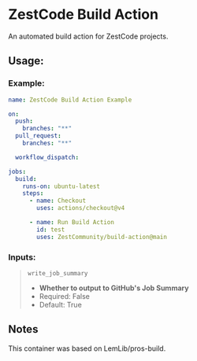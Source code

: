 # ZestCode Build Action
An automated build action for ZestCode projects.

## Usage:
### Example:
```yml
name: ZestCode Build Action Example

on:
  push:
    branches: "**"
  pull_request:
    branches: "**"

  workflow_dispatch:

jobs:
  build:
    runs-on: ubuntu-latest
    steps:
      - name: Checkout
        uses: actions/checkout@v4

      - name: Run Build Action
        id: test
        uses: ZestCommunity/build-action@main
```
### Inputs:
> `write_job_summary` 
> - **Whether to output to GitHub's Job Summary**  
> - Required: False  
> - Default: True  

## Notes
This container was based on LemLib/pros-build. 